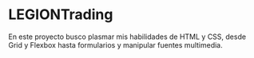# LEGIONTrading
En este proyecto busco plasmar mis habilidades de HTML y CSS, desde Grid y Flexbox hasta formularios y manipular fuentes multimedia. 


